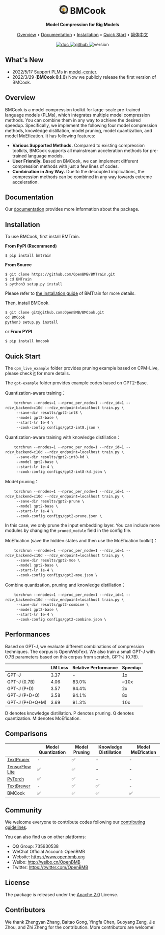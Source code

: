 
<div align="center">

<h1><img src="docs/_static/logo.png" height="28px" /> BMCook</h1>

**Model Compression for Big Models**
    
</div>


<p align="center">
  <a href="#overview">Overview</a> • <a href="#documentation">Documentation</a> • <a href="#install">Installation</a> • <a href="#quick-start">Quick Start</a> • <a href="./README-ZH.md" target="_blank">简体中文</a>
<br>
</p>

<p align="center">
	<a href='https://bmcook.readthedocs.io/en/main/'>
	    <img src='https://readthedocs.org/projects/bmcook/badge/?version=main' alt='doc' />
	</a>
	<a href="https://github.com/OpenBMB/BMCook/blob/main/LICENSE">
	    <img alt="github" src="https://img.shields.io/github/license/OpenBMB/BMCook">
	</a>
	<a>
		 <img alt="version" src="https://img.shields.io/badge/version-0.1.0-blue">
	</a>
</p>    

## What's New

- 2022/5/17 Support PLMs in [model-center](https://github.com/OpenBMB/ModelCenter).
- 2022/3/29 (**BMCook 0.1.0**) Now we publicly release the first version of BMCook.

<div id="overview"></div>

## Overview

BMCook is a model compression toolkit for large-scale pre-trained language models (PLMs), which integrates multiple model compression methods. You can combine them in any way to achieve the desired speedup. Specifically, we implement the following four model compression methods, knowledge distillation, model pruning, model quantization, and model MoEfication. It has following features:

- **Various Supported Methods.** Compared to existing compression toolkits, BMCook supports all mainstream acceleration methods for pre-trained language models.
- **User Friendly.** Based on BMCook, we can implement different compression methods with just a few lines of codes.
- **Combination in Any Way.** Due to  the decoupled implications, the compression methods can be combined in any way towards extreme acceleration.

<div id="documentation"></div>

## Documentation
Our [documentation](https://bmcook.readthedocs.io/en/main/) provides more information about the package.

<div id="install"></div>

## Installation

To use BMCook, first install BMTrain.

**From PyPI (Recommend)**

```shell
$ pip install bmtrain
```

**From Source**

```shell
$ git clone https://github.com/OpenBMB/BMTrain.git
$ cd BMTrain
$ python3 setup.py install
```

Please refer to [the installation guide](https://bmtrain.readthedocs.io/en/latest/) of BMTrain for more details.

Then, install BMCook.


```shell
$ git clone git@github.com:OpenBMB/BMCook.git
cd BMCook
python3 setup.py install
```

or **From PYPI**

```shell
$ pip install bmcook
```

<div id="quick-start"></div>

## Quick Start

The `cpm_live_example` folder provides pruning example based on CPM-Live, please check [it](https://github.com/OpenBMB/BMCook/blob/main/cpm_live_example/README.md) for more details.

The `gpt-example` folder provides example codes based on GPT2-Base.

Quantization-aware training：

```
    torchrun --nnodes=1 --nproc_per_node=1 --rdzv_id=1 --rdzv_backend=c10d --rdzv_endpoint=localhost train.py \
     --save-dir results/gpt2-int8 \
     --model gpt2-base \
     --start-lr 1e-4 \
     --cook-config configs/gpt2-int8.json \
```

Quantization-aware training with knowledge distillation：
```
    torchrun --nnodes=1 --nproc_per_node=1 --rdzv_id=1 --rdzv_backend=c10d --rdzv_endpoint=localhost train.py \
     --save-dir results/gpt2-int8-kd \
     --model gpt2-base \
     --start-lr 1e-4 \
     --cook-config configs/gpt2-int8-kd.json \
```

Model pruning：
```
    torchrun --nnodes=1 --nproc_per_node=1 --rdzv_id=1 --rdzv_backend=c10d --rdzv_endpoint=localhost train.py \
     --save-dir results/gpt2-prune \
     --model gpt2-base \
     --start-lr 1e-4 \
     --cook-config configs/gpt2-prune.json \
```
In this case, we only prune the input embedding layer. You can include more modules by changing the `pruned_module` field in the config file.

MoEfication (save the hidden states and then use the MoEfication toolkit)：
```
    torchrun --nnodes=1 --nproc_per_node=1 --rdzv_id=1 --rdzv_backend=c10d --rdzv_endpoint=localhost train.py \
     --save-dir results/gpt2-moe \
     --model gpt2-base \
     --start-lr 1e-4 \
     --cook-config configs/gpt2-moe.json \
```

Combine quantization, pruning and knowledge distillation：
```
    torchrun --nnodes=1 --nproc_per_node=1 --rdzv_id=1 --rdzv_backend=c10d --rdzv_endpoint=localhost train.py \
     --save-dir results/gpt2-combine \
     --model gpt2-base \
     --start-lr 1e-4 \
     --cook-config configs/gpt2-combine.json \
```

## Performances

Based on GPT-J, we evaluate different combinations of compression techniques. The corpus is OpenWebText. We also train a small GPT-J with 0.7B parameters based on this corpus from scratch, GPT-J (0.7B).

|                        |     LM Loss    |     Relative Performance    |     Speedup    |
|------------------------|----------------|-----------------------------|----------------|
|     GPT-J              |           3.37 |                        -    |          1x    |
|     GPT-J (0.7B)       |           4.06 |                       83.0% |         ~10x   |
|     GPT-J (P+D)        |           3.57 |                       94.4% |          2x    |
|     GPT-J (P+D+Q)      |           3.58 |                       94.1% |          8x    |
|     GPT-J (P+D+Q+M)    |           3.69 |                       91.3% |          10x   |

D denotes knowledge distillation. P denotes pruning. Q denotes quantization. M denotes MoEfication.

## Comparisons

|                 | Model Quantization | Model Pruning | Knowledge Distillation | Model MoEfication |
|-----------------|--------------------|---------------|------------------------|-------------------|
| [TextPruner](https://github.com/airaria/TextPruner)      |       -             | ✅             |          -              |      -             |
| [TensorFlow Lite](https://www.tensorflow.org/lite) | ✅                  | ✅             |          -              |           -        |
| [PyTorch](https://pytorch.org/)         | ✅                  | ✅             |            -            |          -         |
| [TextBrewer](https://github.com/airaria/TextBrewer)      |           -         | ✅             | ✅                      |         -          |
| BMCook          | ✅                  | ✅             | ✅                      | ✅                 |

## Community
We welcome everyone to contribute codes following our [contributing guidelines](https://github.com/OpenBMB/BMCook/blob/main/CONTRIBUTING.md).

You can also find us on other platforms:
- QQ Group: 735930538
- WeChat Official Account: OpenBMB
- Website: https://www.openbmb.org
- Weibo: http://weibo.cn/OpenBMB
- Twitter: https://twitter.com/OpenBMB

## License

The package is released under the [Apache 2.0](https://github.com/OpenBMB/BMCook/blob/main/LICENSE) License.

## Contributors

We thank Zhengyan Zhang, Baitao Gong, Yingfa Chen, Guoyang Zeng, Jie Zhou, and Zhi Zheng for the contribution. More contributors are welcome!
